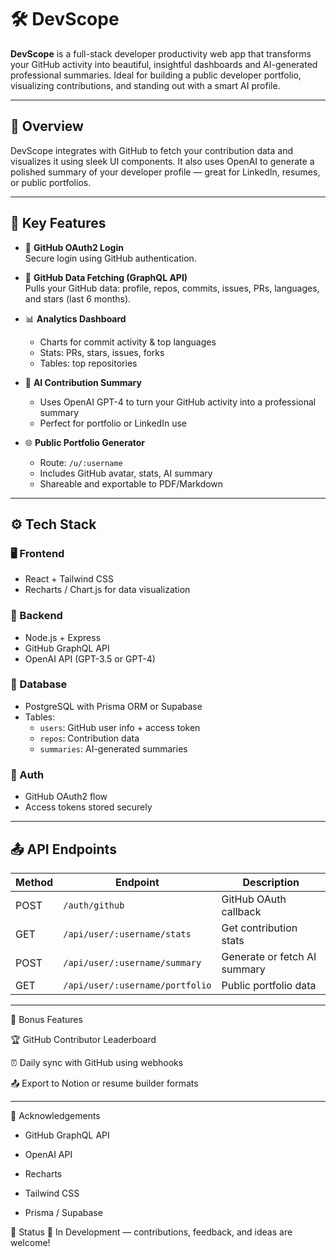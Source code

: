 # 🛠 DevScope

**DevScope** is a full-stack developer productivity web app that transforms your GitHub activity into beautiful, insightful dashboards and AI-generated professional summaries. Ideal for building a public developer portfolio, visualizing contributions, and standing out with a smart AI profile.

---

## 📌 Overview

DevScope integrates with GitHub to fetch your contribution data and visualizes it using sleek UI components. It also uses OpenAI to generate a polished summary of your developer profile — great for LinkedIn, resumes, or public portfolios.

---

## 🎯 Key Features

- 🔐 **GitHub OAuth2 Login**  
  Secure login using GitHub authentication.

- 🧠 **GitHub Data Fetching (GraphQL API)**  
  Pulls your GitHub data: profile, repos, commits, issues, PRs, languages, and stars (last 6 months).

- 📊 **Analytics Dashboard**  
  - Charts for commit activity & top languages  
  - Stats: PRs, stars, issues, forks  
  - Tables: top repositories

- 🤖 **AI Contribution Summary**  
  - Uses OpenAI GPT-4 to turn your GitHub activity into a professional summary  
  - Perfect for portfolio or LinkedIn use

- 🌐 **Public Portfolio Generator**  
  - Route: `/u/:username`  
  - Includes GitHub avatar, stats, AI summary  
  - Shareable and exportable to PDF/Markdown

---

## ⚙ Tech Stack

### 🖥 Frontend
- React + Tailwind CSS
- Recharts / Chart.js for data visualization

### 🔧 Backend
- Node.js + Express
- GitHub GraphQL API
- OpenAI API (GPT-3.5 or GPT-4)

### 💾 Database
- PostgreSQL with Prisma ORM or Supabase
- Tables:
  - `users`: GitHub user info + access token
  - `repos`: Contribution data
  - `summaries`: AI-generated summaries

### 🔐 Auth
- GitHub OAuth2 flow
- Access tokens stored securely

---

## 📤 API Endpoints

| Method | Endpoint | Description |
|--------|----------|-------------|
| POST | `/auth/github` | GitHub OAuth callback |
| GET | `/api/user/:username/stats` | Get contribution stats |
| POST | `/api/user/:username/summary` | Generate or fetch AI summary |
| GET | `/api/user/:username/portfolio` | Public portfolio data |

---




🎁 Bonus Features
 
🏆 GitHub Contributor Leaderboard

⏰ Daily sync with GitHub using webhooks

📤 Export to Notion or resume builder formats

---

🙌 Acknowledgements

* GitHub GraphQL API

* OpenAI API

* Recharts

* Tailwind CSS

* Prisma / Supabase


🧪 Status
🚧 In Development — contributions, feedback, and ideas are welcome!



